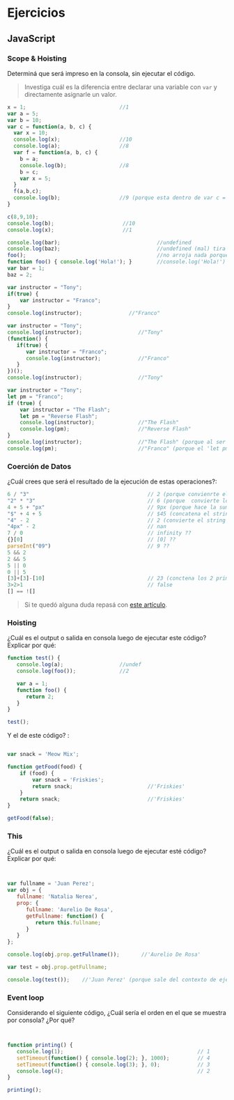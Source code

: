 
# Ejercicios

## JavaScript

### Scope & Hoisting

Determiná que será impreso en la consola, sin ejecutar el código.

> Investiga cuál es la diferencia entre declarar una variable con `var` y directamente asignarle un valor.




```javascript
x = 1;                              //1
var a = 5;                 
var b = 10;
var c = function(a, b, c) {
  var x = 10;
  console.log(x);                   //10
  console.log(a);                   //8
  var f = function(a, b, c) {
    b = a;
    console.log(b);                 //8
    b = c;
    var x = 5;
  }
  f(a,b,c);
  console.log(b);                   //9 (porque esta dentro de var c = function(a,b,c))
}

c(8,9,10); 
console.log(b);                      //10
console.log(x);                      //1
```





```javascript
console.log(bar);                               //undefined
console.log(baz);                               //undefined (mal) tira error porque no esta definida
foo();                                          //no arroja nada porque solo la invoco
function foo() { console.log('Hola!'); }        //console.log('Hola!')
var bar = 1;
baz = 2;
```



```javascript
var instructor = "Tony";
if(true) {
    var instructor = "Franco";
}
console.log(instructor);               //"Franco"
```




```javascript
var instructor = "Tony";
console.log(instructor);                  //"Tony"
(function() {
   if(true) {
      var instructor = "Franco";
      console.log(instructor);            //"Franco"
   }
})();
console.log(instructor);                  //"Tony"
```



```javascript
var instructor = "Tony";
let pm = "Franco";
if (true) {
    var instructor = "The Flash";
    let pm = "Reverse Flash";
    console.log(instructor);              //"The Flash"
    console.log(pm);                      //"Reverse Flash"
}
console.log(instructor);                  //"The Flash" (porque al ser var la pisa)
console.log(pm);                          //"Franco" (porque el 'let pm = "Reverse Flash"' muere dentro del if)
```



### Coerción de Datos

¿Cuál crees que será el resultado de la ejecución de estas operaciones?:

```javascript
6 / "3"                                      // 2 (porque convienrte el string a numero)
"2" * "3"                                    // 6 (porque  convierte los strings a numeros y multiplica)
4 + 5 + "px"                                 // 9px (porque hace la suma y lo concatena con el string)
"$" + 4 + 5                                  // $45 (concatena el string y hace la suma)
"4" - 2                                      // 2 (convierte el string a numero y hace la resta)
"4px" - 2                                    // nan
7 / 0                                        // infinity ??
{}[0]                                        // [0] ??
parseInt("09")                               // 9 ??
5 && 2
2 && 5
5 || 0
0 || 5
[3]+[3]-[10]                                 // 23 (conctena los 2 primeros arrays y le resta el 3ro)
3>2>1                                        // false 
[] == ![]
```

> Si te quedó alguna duda repasá con [este artículo](http://javascript.info/tutorial/object-conversion).


### Hoisting

¿Cuál es el output o salida en consola luego de ejecutar este código? Explicar por qué:



```javascript
function test() {
   console.log(a);                  //undef
   console.log(foo());              //2

   var a = 1;
   function foo() {
      return 2;
   }
}

test();
```





Y el de este código? :

```javascript                                   //????//

var snack = 'Meow Mix';

function getFood(food) {
    if (food) {
        var snack = 'Friskies';
        return snack;                        //'Friskies'
    }
    return snack;                            //'Friskies'
}

getFood(false);                               
```





### This

¿Cuál es el output o salida en consola luego de ejecutar esté código? Explicar por qué:

```javascript


var fullname = 'Juan Perez';
var obj = {
   fullname: 'Natalia Nerea',
   prop: {
      fullname: 'Aurelio De Rosa',
      getFullname: function() {
         return this.fullname;
      }
   }
};

console.log(obj.prop.getFullname());       //'Aurelio De Rosa'

var test = obj.prop.getFullname;

console.log(test());    //'Juan Perez' (porque sale del contexto de ejecuccion y toma el fullname de  arriba )
```




### Event loop

Considerando el siguiente código, ¿Cuál sería el orden en el que se muestra por consola? ¿Por qué?




```javascript


function printing() {
   console.log(1);                                           // 1
   setTimeout(function() { console.log(2); }, 1000);         // 4
   setTimeout(function() { console.log(3); }, 0);            // 3
   console.log(4);                                           // 2
}

printing();
```
